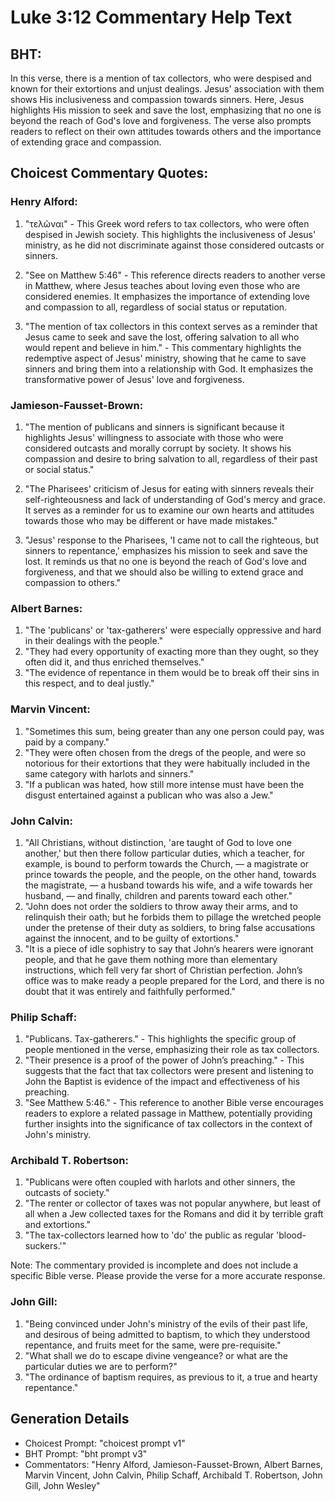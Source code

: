 # Luke 3:12 Commentary Help Text

## BHT:
In this verse, there is a mention of tax collectors, who were despised and known for their extortions and unjust dealings. Jesus' association with them shows His inclusiveness and compassion towards sinners. Here, Jesus highlights His mission to seek and save the lost, emphasizing that no one is beyond the reach of God's love and forgiveness. The verse also prompts readers to reflect on their own attitudes towards others and the importance of extending grace and compassion.

## Choicest Commentary Quotes:
### Henry Alford:
1. "τελῶναι" - This Greek word refers to tax collectors, who were often despised in Jewish society. This highlights the inclusiveness of Jesus' ministry, as he did not discriminate against those considered outcasts or sinners.

2. "See on Matthew 5:46" - This reference directs readers to another verse in Matthew, where Jesus teaches about loving even those who are considered enemies. It emphasizes the importance of extending love and compassion to all, regardless of social status or reputation.

3. "The mention of tax collectors in this context serves as a reminder that Jesus came to seek and save the lost, offering salvation to all who would repent and believe in him." - This commentary highlights the redemptive aspect of Jesus' ministry, showing that he came to save sinners and bring them into a relationship with God. It emphasizes the transformative power of Jesus' love and forgiveness.

### Jamieson-Fausset-Brown:
1. "The mention of publicans and sinners is significant because it highlights Jesus' willingness to associate with those who were considered outcasts and morally corrupt by society. It shows his compassion and desire to bring salvation to all, regardless of their past or social status."

2. "The Pharisees' criticism of Jesus for eating with sinners reveals their self-righteousness and lack of understanding of God's mercy and grace. It serves as a reminder for us to examine our own hearts and attitudes towards those who may be different or have made mistakes."

3. "Jesus' response to the Pharisees, 'I came not to call the righteous, but sinners to repentance,' emphasizes his mission to seek and save the lost. It reminds us that no one is beyond the reach of God's love and forgiveness, and that we should also be willing to extend grace and compassion to others."

### Albert Barnes:
1. "The 'publicans' or 'tax-gatherers' were especially oppressive and hard in their dealings with the people." 
2. "They had every opportunity of exacting more than they ought, so they often did it, and thus enriched themselves." 
3. "The evidence of repentance in them would be to break off their sins in this respect, and to deal justly."

### Marvin Vincent:
1. "Sometimes this sum, being greater than any one person could pay, was paid by a company."
2. "They were often chosen from the dregs of the people, and were so notorious for their extortions that they were habitually included in the same category with harlots and sinners."
3. "If a publican was hated, how still more intense must have been the disgust entertained against a publican who was also a Jew."

### John Calvin:
1. "All Christians, without distinction, 'are taught of God to love one another,' but then there follow particular duties, which a teacher, for example, is bound to perform towards the Church, — a magistrate or prince towards the people, and the people, on the other hand, towards the magistrate, — a husband towards his wife, and a wife towards her husband, — and finally, children and parents toward each other."
2. "John does not order the soldiers to throw away their arms, and to relinquish their oath; but he forbids them to pillage the wretched people under the pretense of their duty as soldiers, to bring false accusations against the innocent, and to be guilty of extortions."
3. "It is a piece of idle sophistry to say that John’s hearers were ignorant people, and that he gave them nothing more than elementary instructions, which fell very far short of Christian perfection. John’s office was to make ready a people prepared for the Lord, and there is no doubt that it was entirely and faithfully performed."

### Philip Schaff:
1. "Publicans. Tax-gatherers." - This highlights the specific group of people mentioned in the verse, emphasizing their role as tax collectors.
2. "Their presence is a proof of the power of John’s preaching." - This suggests that the fact that tax collectors were present and listening to John the Baptist is evidence of the impact and effectiveness of his preaching.
3. "See Matthew 5:46." - This reference to another Bible verse encourages readers to explore a related passage in Matthew, potentially providing further insights into the significance of tax collectors in the context of John's ministry.

### Archibald T. Robertson:
1. "Publicans were often coupled with harlots and other sinners, the outcasts of society."
2. "The renter or collector of taxes was not popular anywhere, but least of all when a Jew collected taxes for the Romans and did it by terrible graft and extortions."
3. "The tax-collectors learned how to 'do' the public as regular 'blood-suckers.'"

Note: The commentary provided is incomplete and does not include a specific Bible verse. Please provide the verse for a more accurate response.

### John Gill:
1. "Being convinced under John's ministry of the evils of their past life, and desirous of being admitted to baptism, to which they understood repentance, and fruits meet for the same, were pre-requisite."
2. "What shall we do to escape divine vengeance? or what are the particular duties we are to perform?"
3. "The ordinance of baptism requires, as previous to it, a true and hearty repentance."


## Generation Details
- Choicest Prompt: "choicest prompt v1"
- BHT Prompt: "bht prompt v3"
- Commentators: "Henry Alford, Jamieson-Fausset-Brown, Albert Barnes, Marvin Vincent, John Calvin, Philip Schaff, Archibald T. Robertson, John Gill, John Wesley"

